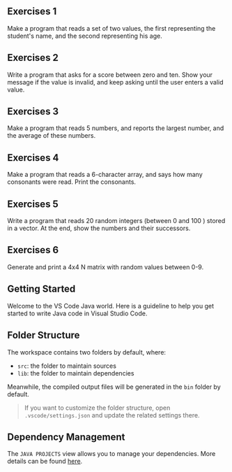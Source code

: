 ## Exercises 1

Make a program that reads a set of two values, the first representing the student's name, and the second representing his age.

## Exercises 2

Write a program that asks for a score between zero and ten.
Show your message if the value is invalid, and keep asking until the user enters a valid value.

## Exercises 3

Make a program that reads 5 numbers, and reports the largest number, and the average of these numbers.

## Exercises 4

Make a program that reads a 6-character array, and says how many consonants were read. Print the consonants.

## Exercises 5

Write a program that reads 20 random integers (between 0 and 100 ) stored in a vector. At the end, show the numbers and their successors.

## Exercises 6

Generate and print a 4x4 N matrix with random values ​​between 0-9.

## Getting Started

Welcome to the VS Code Java world. Here is a guideline to help you get started to write Java code in Visual Studio Code.

## Folder Structure

The workspace contains two folders by default, where:

- `src`: the folder to maintain sources
- `lib`: the folder to maintain dependencies

Meanwhile, the compiled output files will be generated in the `bin` folder by default.

> If you want to customize the folder structure, open `.vscode/settings.json` and update the related settings there.

## Dependency Management

The `JAVA PROJECTS` view allows you to manage your dependencies. More details can be found [here](https://github.com/microsoft/vscode-java-dependency#manage-dependencies).
